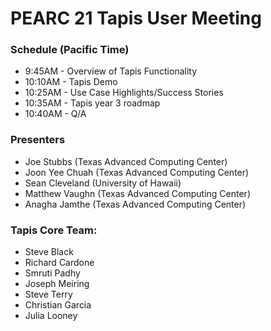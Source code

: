 # PEARC 21 Tapis User Meeting

### Schedule (Pacific Time)
* 9:45AM  - Overview of Tapis Functionality
* 10:10AM - Tapis Demo
* 10:25AM - Use Case Highlights/Success Stories
* 10:35AM - Tapis year 3 roadmap
* 10:40AM - Q/A



### Presenters
* Joe Stubbs (Texas Advanced Computing Center)
* Joon Yee Chuah (Texas Advanced Computing Center)
* Sean Cleveland (University of Hawaii)
* Matthew Vaughn  (Texas Advanced Computing Center)
* Anagha Jamthe (Texas Advanced Computing Center)


### Tapis Core Team:
* Steve Black
* Richard Cardone
* Smruti Padhy
* Joseph Meiring
* Steve Terry
* Christian Garcia
* Julia Looney

